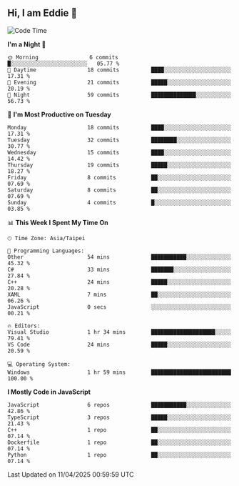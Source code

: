 ## Hi, I am Eddie 👋

<!--START_SECTION:waka-->
![Code Time](http://img.shields.io/badge/Code%20Time-497%20hrs%202%20mins-blue)

**I'm a Night 🦉** 

```text
🌞 Morning                6 commits           █░░░░░░░░░░░░░░░░░░░░░░░░   05.77 % 
🌆 Daytime                18 commits          ████░░░░░░░░░░░░░░░░░░░░░   17.31 % 
🌃 Evening                21 commits          █████░░░░░░░░░░░░░░░░░░░░   20.19 % 
🌙 Night                  59 commits          ██████████████░░░░░░░░░░░   56.73 % 
```
📅 **I'm Most Productive on Tuesday** 

```text
Monday                   18 commits          ████░░░░░░░░░░░░░░░░░░░░░   17.31 % 
Tuesday                  32 commits          ████████░░░░░░░░░░░░░░░░░   30.77 % 
Wednesday                15 commits          ████░░░░░░░░░░░░░░░░░░░░░   14.42 % 
Thursday                 19 commits          █████░░░░░░░░░░░░░░░░░░░░   18.27 % 
Friday                   8 commits           ██░░░░░░░░░░░░░░░░░░░░░░░   07.69 % 
Saturday                 8 commits           ██░░░░░░░░░░░░░░░░░░░░░░░   07.69 % 
Sunday                   4 commits           █░░░░░░░░░░░░░░░░░░░░░░░░   03.85 % 
```


📊 **This Week I Spent My Time On** 

```text
🕑︎ Time Zone: Asia/Taipei

💬 Programming Languages: 
Other                    54 mins             ███████████░░░░░░░░░░░░░░   45.32 % 
C#                       33 mins             ███████░░░░░░░░░░░░░░░░░░   27.84 % 
C++                      24 mins             █████░░░░░░░░░░░░░░░░░░░░   20.28 % 
XAML                     7 mins              ██░░░░░░░░░░░░░░░░░░░░░░░   06.26 % 
JavaScript               0 secs              ░░░░░░░░░░░░░░░░░░░░░░░░░   00.21 % 

🔥 Editors: 
Visual Studio            1 hr 34 mins        ████████████████████░░░░░   79.41 % 
VS Code                  24 mins             █████░░░░░░░░░░░░░░░░░░░░   20.59 % 

💻 Operating System: 
Windows                  1 hr 59 mins        █████████████████████████   100.00 % 
```

**I Mostly Code in JavaScript** 

```text
JavaScript               6 repos             ███████████░░░░░░░░░░░░░░   42.86 % 
TypeScript               3 repos             █████░░░░░░░░░░░░░░░░░░░░   21.43 % 
C++                      1 repo              ██░░░░░░░░░░░░░░░░░░░░░░░   07.14 % 
Dockerfile               1 repo              ██░░░░░░░░░░░░░░░░░░░░░░░   07.14 % 
Python                   1 repo              ██░░░░░░░░░░░░░░░░░░░░░░░   07.14 % 
```




 Last Updated on 11/04/2025 00:59:59 UTC
<!--END_SECTION:waka-->

